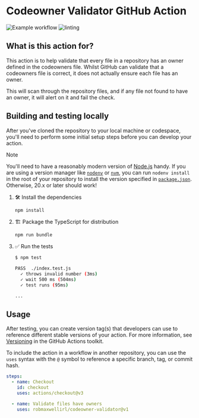 # Codeowner Validator GitHub Action

![Example workflow](https://github.com/robmaxwellirl/codeowner-validator/actions/workflows/ci.yml/badge.svg)
![linting](https://github.com/robmaxwellirl/codeowner-validator/actions/workflows/linter.yml/badge.svg)

## What is this action for?

This action is to help validate that every file in a repository has an owner
defined in the codeowners file. Whilst GitHub can validate that a codeowners
file is correct, it does not actually ensure each file has an owner.

This will scan through the repository files, and if any file not found to have
an owner, it will alert on it and fail the check.

## Building and testing locally

After you've cloned the repository to your local machine or codespace, you'll
need to perform some initial setup steps before you can develop your action.

> [!NOTE]
>
> You'll need to have a reasonably modern version of
> [Node.js](https://nodejs.org) handy. If you are using a version manager like
> [`nodenv`](https://github.com/nodenv/nodenv) or
> [`nvm`](https://github.com/nvm-sh/nvm), you can run `nodenv install` in the
> root of your repository to install the version specified in
> [`package.json`](./package.json). Otherwise, 20.x or later should work!

1. :hammer_and_wrench: Install the dependencies

   ```bash
   npm install
   ```

1. :building_construction: Package the TypeScript for distribution

   ```bash
   npm run bundle
   ```

1. :white_check_mark: Run the tests

   ```bash
   $ npm test

   PASS  ./index.test.js
     ✓ throws invalid number (3ms)
     ✓ wait 500 ms (504ms)
     ✓ test runs (95ms)

   ...
   ```

## Usage

After testing, you can create version tag(s) that developers can use to
reference different stable versions of your action. For more information, see
[Versioning](https://github.com/actions/toolkit/blob/master/docs/action-versioning.md)
in the GitHub Actions toolkit.

To include the action in a workflow in another repository, you can use the
`uses` syntax with the `@` symbol to reference a specific branch, tag, or commit
hash.

```yaml
steps:
  - name: Checkout
    id: checkout
    uses: actions/checkout@v3

  - name: Validate files have owners
    uses: robmaxwellirl/codeowner-validator@v1 
```
